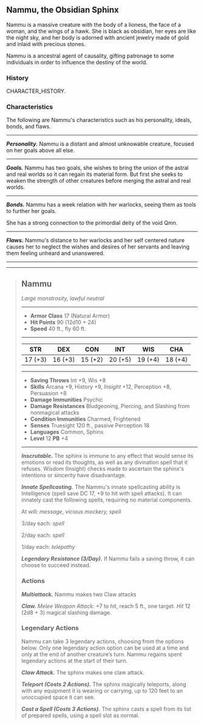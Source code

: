 ## Nammu, the Obsidian Sphinx
Nammu is a massive creature with the body of a lioness, the face of a woman, and the wings of a hawk. She is black as obsidian, her eyes are like the night sky, and her body is adorned with ancient jewelry made of gold and inlaid with precious stones.

Nammu is a ancestral agent of causality, gifting patronage to some individuals in order to influence the destiny of the world.

### History
CHARACTER_HISTORY.

### Characteristics
The following are Nammu's characteristics such as his personality, ideals, bonds, and flaws.
___
***Personality.***
Nammu is a distant and almost unknowable creature, focused on her goals above all else.
___
***Goals.***
Nammu has two goals, she wishes to bring the union of the astral and real worlds so it can regain its material form. But first she seeks to weaken the strength of other creatures before merging the astral and real worlds.
___
***Bonds.***
Nammu has a week relation with her warlocks, seeing them as tools to further her goals.

She has a strong connection to the primordial deity of the void Qmn.
___
***Flaws.***
Nammu's distance to her warlocks and her self centered nature causes her to neglect the wishes and desires of her servants and leaving them feeling unheard and unanswered.

___
___
> ## Nammu
>*Large monstrosity, lawful neutral*
> ___
> - **Armor Class** 17 (Natural Armor)
> - **Hit Points** 90 (12d10 + 24)
> - **Speed** 40 ft., fly 60 ft.
>___
>|   STR   |   DEX   |   CON   |   INT   |   WIS   |   CHA   |
>|:-------:|:-------:|:-------:|:-------:|:-------:|:-------:|
>| 17 (+3) | 16 (+3) | 15 (+2) | 20 (+5) | 19 (+4) | 18 (+4) |
>___
> - **Saving Throws** Int +9, Wis +8
> - **Skills** Arcana +9, History +9, *Insight* +12, Perception +8, Persuasion +8
> - **Damage Immunities** Psychic
> - **Damage Resistances** Bludgeoning, Piercing, and Slashing from nonmagical attacks
> - **Condition Immunities** Charmed, Frightened
> - **Senses** Truesight 120 ft., passive Perception 18
> - **Languages** Common, Sphinx
> - **Level** 12 **PB** +4
> ___
> ***Inscrutable.***
> The sphinx is immune to any effect that would sense its emotions or read its thoughts, as well as any divination spell that it refuses. Wisdom (Insight) checks made to ascertain the sphinx's intentions or sincerity have disadvantage.
>
> ***Innate Spellcasting.***
> The Nammu's innate spellcasting ability is Intelligence (spell save DC 17, +9 to hit with spell attacks). It can innately cast the following spells, requiring no material components.
>
> At will: *message, vicious mockery, spell*
>
> 3/day each: *spell*
>
> 2/day each: *spell*
>
> 1/day each: *telepathy*
>
> ***Legendary Resistance (3/Day).***
> If Nammu fails a saving throw, it can choose to succeed instead.
>
>
> ### Actions
> ***Multiattack.*** Nammu makes two Claw attacks
>
> ***Claw.*** *Melee Weapon Attack:* +7 to hit, reach 5 ft., one target. *Hit* 12 (2d8 + 3) magical slashing damage. 
>
>
> ### Legendary Actions
> Nammu can take 3 legendary actions, choosing from the options below. Only one legendary action option can be used at a time and only at the end of another creature’s turn. Nammu regains spent legendary actions at the start of their turn.
>
> ***Claw Attack.*** The sphinx makes one claw attack.
>
> ***Teleport (Costs 2 Actions).*** The sphinx magically teleports, along with any equipment it is wearing or carrying, up to 120 feet to an unoccupied space it can see.
>
> ***Cast a Spell (Costs 3 Actions).*** The sphinx casts a spell from its list of prepared spells, using a spell slot as normal.
>